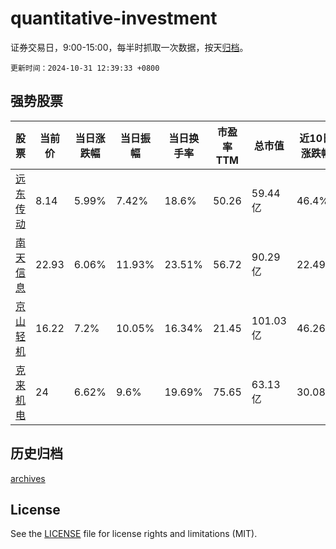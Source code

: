 # quantitative-investment

证券交易日，9:00-15:00，每半时抓取一次数据，按天[归档](archives)。

`更新时间：2024-10-31 12:39:33 +0800`

## 强势股票

|股票|当前价|当日涨跌幅|当日振幅|当日换手率|市盈率TTM|总市值|近10日涨跌幅|
|----|----|----|----|----|----|----|----|
|[远东传动](https://xueqiu.com/S/SZ002406)|8.14|5.99%|7.42%|18.6%|50.26|59.44亿|46.4%|
|[南天信息](https://xueqiu.com/S/SZ000948)|22.93|6.06%|11.93%|23.51%|56.72|90.29亿|22.49%|
|[京山轻机](https://xueqiu.com/S/SZ000821)|16.22|7.2%|10.05%|16.34%|21.45|101.03亿|46.26%|
|[克来机电](https://xueqiu.com/S/SH603960)|24|6.62%|9.6%|19.69%|75.65|63.13亿|30.08%|

## 历史归档

[archives](archives)

## License

See the [LICENSE](LICENSE) file for license rights and limitations (MIT).